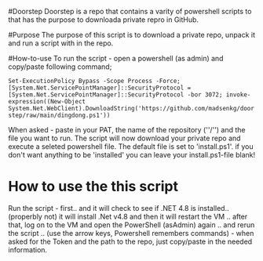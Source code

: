#Doorstep
Doorstep is a repo that contains a varity of powershell scripts to that has the purpose to downloada private repro in GitHub.

#Purpose
The purpose of this script is to download a private repo, unpack it and run a script with in the repo.

#How-to-use
To run the script - open a powershell (as admin) and copy/paste following command;

`Set-ExecutionPolicy Bypass -Scope Process -Force; [System.Net.ServicePointManager]::SecurityProtocol = [System.Net.ServicePointManager]::SecurityProtocol -bor 3072; invoke-expression((New-Object System.Net.WebClient).DownloadString('https://github.com/madsenkg/doorstep/raw/main/dingdong.ps1'))`

When asked - paste in your PAT, the name of the repository ('<user>'/'<repo>') and the file you want to run.
The script will now download your private repo and execute a seleted powershell file. The default file is set to 'install.ps1'. if you don't want anything to be 'installed' you can leave your install.ps1-file blank!

# How to use the this script
Run the script - first.. and it will check to see if .NET 4.8 is installed.. (properbly not) it will install .Net v4.8 and then it will restart the VM .. after that, log on to the VM and open the PowerShell (asAdmin) again .. and rerun the script .. (use the arrow keys, Powershell remembers commands) - when asked for the Token and the path to the repo, just copy/paste in the needed information.
